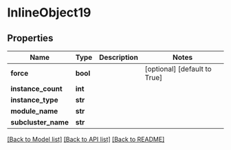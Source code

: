 # InlineObject19


## Properties
Name | Type | Description | Notes
------------ | ------------- | ------------- | -------------
**force** | **bool** |  | [optional] [default to True]
**instance_count** | **int** |  | 
**instance_type** | **str** |  | 
**module_name** | **str** |  | 
**subcluster_name** | **str** |  | 

[[Back to Model list]](../README.md#documentation-for-models) [[Back to API list]](../README.md#documentation-for-api-endpoints) [[Back to README]](../README.md)


